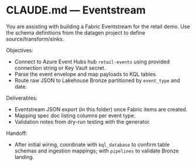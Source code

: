 # CLAUDE.md — Eventstream

You are assisting with building a Fabric Eventstream for the retail demo. Use the schema definitions from the datagen project to define source/transform/sinks.

Objectives:
- Connect to Azure Event Hubs hub `retail-events` using provided connection string or Key Vault secret.
- Parse the event envelope and map payloads to KQL tables.
- Route raw JSON to Lakehouse Bronze partitioned by `event_type` and date.

Deliverables:
- Eventstream JSON export (in this folder) once Fabric items are created.
- Mapping spec doc listing columns per event type.
- Validation notes from dry-run testing with the generator.

Handoff:
- After initial wiring, coordinate with `kql_database` to confirm table schemas and ingestion mappings; with `pipelines` to validate Bronze landing.

